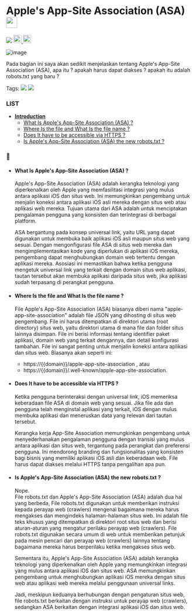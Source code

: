 # Apple's App-Site Association (ASA) <img src="https://raw.githubusercontent.com/MartinHeinz/MartinHeinz/master/wave.gif" width="30px">
![](https://img.shields.io/badge/-Cyber_Security-informational?style=flat&logo=<LOGO_NAME>&logoColor=white&color=26D4C8&width=)
  <a href="https://www.instagram.com/achmd.f_/?next=%2F">
    <img alt="Abhishek's Instagram" width="22px" src="https://raw.githubusercontent.com/hussainweb/hussainweb/main/icons/instagram.png" />
  </a>
  <a href="https://www.linkedin.com/in/achmad-firdaus-b4a290116/">
    <img alt="Abhishek's LinkedIN" width="22px" src="https://raw.githubusercontent.com/peterthehan/peterthehan/master/assets/linkedin.svg" />
  </a>


![image](https://github.com/achmad-firdaus/Cyber-Security/assets/77251566/b674c1d1-b1b7-4053-a945-a7f280c6a2b9)

Pada bagian ini saya akan sedikit menjelaskan tentang Apple's App-Site Association (ASA), apa itu ? apakah harus dapat diakses ? apakah itu adalah robots.txt yang baru ?


Tags:
![](https://img.shields.io/badge/Apple's_App_Site_Association-(ASA)-informational?style=flat&logo=<LOGO_NAME>&logoColor=white&color=2bbc8a&color=2ba9bc)
<a href="https://developer.apple.com/library/archive/documentation/General/Conceptual/AppSearch/UniversalLinks.html">
![](https://img.shields.io/badge/-Reference-informational?style=flat&logo=<LOGO_NAME>&logoColor=white&color=2ba9bc&width=)
</a>


### LIST
- [<b>Introduction</b>](#introduction-)
  - [What Is Apple's App-Site Association (ASA) ?](#what-is-apples-app-site-association-asa-)
  - [Where Is the file and What Is the file name ?](#where-is-the-file-and-what-is-the-file-name-)
  - [Does It have to be accessible via HTTPS ?](#does-it-have-to-be-accessible-via-https-)
  - [Is Apple's App-Site Association (ASA) the new robots.txt ?](#is-apples-app-site-association-asa-the-new-robotstxt-)



### 👻
  - #### What Is Apple's App-Site Association (ASA) ?
    Apple's App-Site Association (ASA) adalah kerangka teknologi yang diperkenalkan oleh Apple yang memfasilitasi integrasi yang mulus antara aplikasi iOS dan situs web. Ini memungkinkan pengembang untuk menjalin koneksi antara aplikasi iOS asli mereka dengan situs web atau aplikasi web mereka. Tujuan utama dari ASA adalah untuk menciptakan pengalaman pengguna yang konsisten dan terintegrasi di berbagai platform.

    ASA bergantung pada konsep universal link, yaitu URL yang dapat digunakan untuk membuka baik aplikasi iOS asli maupun situs web yang sesuai. Dengan mengonfigurasi file ASA di situs web mereka dan mengimplementasikan kode yang diperlukan di aplikasi iOS mereka, pengembang dapat menghubungkan domain web tertentu dengan aplikasi mereka. Asosiasi ini memastikan bahwa ketika pengguna mengetuk universal link yang terkait dengan domain situs web aplikasi, tautan tersebut akan membuka aplikasi daripada situs web, jika aplikasi sudah terpasang di perangkat pengguna.



  - #### Where Is the file and What Is the file name ?
    File Apple's App-Site Association (ASA) biasanya diberi nama "apple-app-site-association" adalah file JSON yang dihosting di situs web pengembang. File ini harus ditempatkan di direktori utama (root directory) situs web, yaitu direktori utama di mana file dan folder situs lainnya disimpan. File ini berisi informasi tentang identifier paket aplikasi, domain web yang terkait dengannya, dan detail konfigurasi tambahan. File ini sangat penting untuk menjalin koneksi antara aplikasi dan situs web. Biasanya akan seperti ini:
    - https://{{domain}}/apple-app-site-association , atau
    - https://{{domain}}/.well-known/apple-app-site-association.



  - #### Does It have to be accessible via HTTPS ?
    Ketika pengguna berinteraksi dengan universal link, iOS memeriksa keberadaan file ASA di domain web yang sesuai. Jika file ada dan pengguna telah menginstal aplikasi yang terkait, iOS dengan mulus membuka aplikasi dan meneruskan data yang relevan dari tautan tersebut. 

    Kerangka kerja App-Site Association memungkinkan pengembang untuk menyederhanakan pengalaman pengguna dengan transisi yang mulus antara aplikasi dan situs web, tergantung pada perangkat dan preferensi pengguna. Ini mendorong branding dan fungsionalitas yang konsisten bagi bisnis yang memiliki aplikasi iOS asli dan keberadaan web. File harus dapat diakses melalui HTTPS tanpa pengalihan apa pun.



  - #### Is Apple's App-Site Association (ASA) the new robots.txt ?
    Nope. <br>
    File robots.txt dan Apple's App-Site Association (ASA) adalah dua hal yang berbeda,
File robots.txt digunakan untuk memberikan instruksi kepada perayap web (crawlers) mengenai bagaimana mereka harus mengakses dan mengindeks halaman-halaman situs web. Ini adalah file teks khusus yang ditempatkan di direktori root situs web dan berisi aturan-aturan yang mengatur perilaku perayap web (crawlers). File robots.txt digunakan secara umum di web untuk memberikan petunjuk pada mesin pencari dan perayap web (crawlers) lainnya tentang bagaimana mereka harus berperilaku ketika mengakses situs web.

    Sementara itu, Apple's App-Site Association (ASA) adalah kerangka teknologi yang diperkenalkan oleh Apple yang memungkinkan integrasi yang mulus antara aplikasi iOS dan situs web. ASA memungkinkan pengembang untuk menghubungkan aplikasi iOS mereka dengan situs web atau aplikasi web mereka melalui penggunaan universal links.

    Jadi, meskipun keduanya berhubungan dengan pengaturan situs web, file robots.txt berkaitan dengan instruksi untuk perayap web (crawlers), sedangkan ASA berkaitan dengan integrasi aplikasi iOS dan situs web.

 



